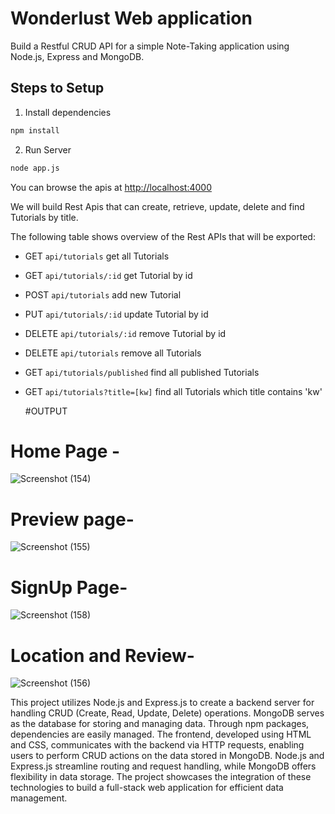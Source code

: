 # Wonderlust Web application


Build a Restful CRUD API for a simple Note-Taking application using Node.js, Express and MongoDB.

## Steps to Setup

1. Install dependencies

```bash
npm install
```

2. Run Server

```bash
node app.js
```

You can browse the apis at <http://localhost:4000>

We will build Rest Apis that can create, retrieve, update, delete and find Tutorials by title.

The following table shows overview of the Rest APIs that will be exported:

- GET     `api/tutorials`	            get all Tutorials
- GET     `api/tutorials/:id`         get Tutorial by id
- POST    `api/tutorials`             add new Tutorial
- PUT     `api/tutorials/:id`         update Tutorial by id
- DELETE  `api/tutorials/:id`         remove Tutorial by id
- DELETE  `api/tutorials`             remove all Tutorials
- GET     `api/tutorials/published`   find all published Tutorials
- GET     `api/tutorials?title=[kw]`  find all Tutorials which title contains 'kw'

  #OUTPUT
 # Home Page -
  
![Screenshot (154)](https://github.com/vishalmaurya73/Wonderlust_Web_Application/assets/121404442/e9f456b6-da5a-4dc8-b3e6-8e41dfe8e6aa)

# Preview page-

![Screenshot (155)](https://github.com/vishalmaurya73/Wonderlust_Web_Application/assets/121404442/22053816-668a-4c51-aecd-3e2c7eb8fdcd)

# SignUp Page-

  ![Screenshot (158)](https://github.com/vishalmaurya73/Wonderlust_Web_Application/assets/121404442/c573722a-8600-4e0a-8bab-eda8d13b3c53)

# Location and Review-

![Screenshot (156)](https://github.com/vishalmaurya73/Wonderlust_Web_Application/assets/121404442/1536804d-48b0-4dfb-8978-916f35e729ee)






  

This project utilizes Node.js and Express.js to create a backend server for handling CRUD (Create, Read, Update, Delete) operations. MongoDB serves as the database for storing and managing data. Through npm packages, dependencies are easily managed. The frontend, developed using HTML and CSS, communicates with the backend via HTTP requests, enabling users to perform CRUD actions on the data stored in MongoDB. Node.js and Express.js streamline routing and request handling, while MongoDB offers flexibility in data storage. The project showcases the integration of these technologies to build a full-stack web application for efficient data management.

